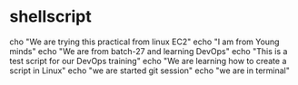 # shellscript
cho "We are trying this practical from linux EC2"
echo "I am from Young minds"
echo "We are from batch-27 and learning DevOps"
echo "This is a test script for our DevOps training"
echo "We are learning how to create a script in Linux"
echo "we are started git session"
echo "we are in terminal"